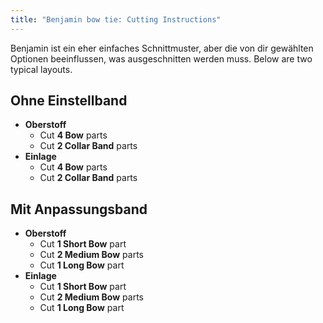 ```yaml
---
title: "Benjamin bow tie: Cutting Instructions"
---
```


Benjamin ist ein eher einfaches Schnittmuster, aber die von dir gewählten Optionen beeinflussen, was ausgeschnitten werden muss. Below are two typical layouts.

## Ohne Einstellband

- **Oberstoff**
  - Cut **4 Bow** parts
  - Cut **2 Collar Band** parts
- **Einlage**
  - Cut **4 Bow** parts
  - Cut **2 Collar Band** parts

## Mit Anpassungsband

- **Oberstoff**
  - Cut **1 Short Bow** part
  - Cut **2 Medium Bow** parts
  - Cut **1 Long Bow** part
- **Einlage**
  - Cut **1 Short Bow** part
  - Cut **2 Medium Bow** parts
  - Cut **1 Long Bow** part
